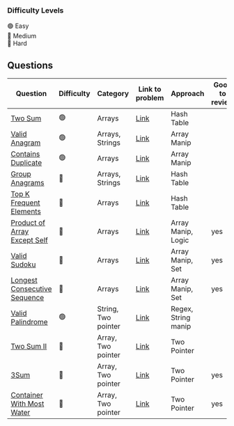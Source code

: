 ### Difficulty Levels

🟢 Easy  
🔵 Medium  
🔴 Hard

## Questions

| Question                                                                     | Difficulty | Category            | Link to problem                                                         | Approach            | Good to review |
| ---------------------------------------------------------------------------- | ---------- | ------------------- | ----------------------------------------------------------------------- | ------------------- | -------------- |
| [Two Sum](./easy/1-Two-Sum.md)                                               | 🟢         | Arrays              | [Link](https://leetcode.com/problems/two-sum/)                          | Hash Table          |                |
| [Valid Anagram](./easy/242-Valid-Anagram.md)                                 | 🟢         | Arrays, Strings     | [Link](https://leetcode.com/problems/valid-anagram/)                    | Array Manip         |                |
| [Contains Duplicate](./easy/242-Valid-Anagram.md)                            | 🟢         | Arrays              | [Link](https://leetcode.com/problems/contains-duplicate/)               | Array Manip         |                |
| [Group Anagrams](./medium/49-Group-Anagrams.md)                              | 🔵         | Arrays, Strings     | [Link](https://leetcode.com/problems/group-anagrams/)                   | Hash Table          |                |
| [Top K Frequent Elements](./medium/347-Top-K-Frequent-Elements.md)           | 🔵         | Arrays              | [Link](https://leetcode.com/problems/top-k-frequent-elements/)          | Hash Table          |                |
| [Product of Array Except Self](./medium/238-Product-Of-Array-Except-Self.md) | 🔵         | Arrays              | [Link](https://leetcode.com/problems/product-of-array-except-self/)     | Array Manip, Logic  | yes            |
| [Valid Sudoku](./medium/36-Valid-Sudoku.md)                                  | 🔵         | Arrays              | [Link](https://leetcode.com/problems/valid-sudoku/)                     | Array Manip, Set    | yes            |
| [Longest Consecutive Sequence](./medium/128-Longest-Consecutive-Sequence.md) | 🔵         | Arrays              | [Link](https://leetcode.com/problems/longest-consecutive-sequence/)     | Array Manip, Set    | yes            |
| [Valid Palindrome](./easy/125-Valid-Palindrome.md)                           | 🟢         | String, Two pointer | [Link](https://leetcode.com/problems/valid-palindrome/)                 | Regex, String manip |                |
| [Two Sum II](./medium/167-Two-Sum-II.md)                                     | 🔵         | Array, Two pointer  | [Link](https://leetcode.com/problems/two-sum-ii-input-array-is-sorted/) | Two Pointer         |                |
| [3Sum](./medium/15-3Sum.md)                                                  | 🔵         | Array, Two pointer  | [Link](https://leetcode.com/problems/3sum)                              | Two Pointer         | yes            |
| [Container With Most Water](./medium/11-Container-With-Most-Water.md)        | 🔵         | Array, Two pointer  | [Link](https://leetcode.com/problems/container-with-most-water/)        | Two Pointer         | yes            |
